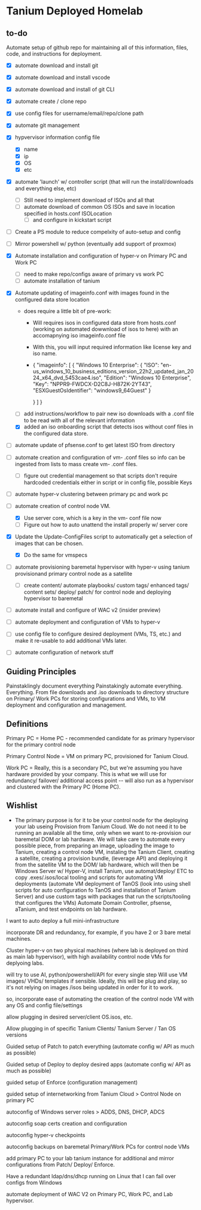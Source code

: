 # Tanium Deployed Homelab

## to-do

Automate setup of github repo for maintaining all of this information, files, code, and instructions for deployment.

- [x] automate download and install git
- [x] automate download and install vscode
- [x] automate download and install of git CLI
- [x] automate create / clone repo
- [x] use config files for username/email/repo/clone path
- [x] automate git management
- [x] hypvervisor information config file
  - [x] name
  - [x] ip
  - [x] OS
  - [x] etc
- [x] automate 'launch' w/ controller script (that will run the install/downloads and everything else, etc)
  - [ ] Still need to implement download of ISOs and all that
  - [ ] automate download of common OS ISOs and save in location specified in hosts.conf ISOLocation
    - [ ] and configure in kickstart script
- [ ] Create a PS module to reduce compelxity of auto-setup and config
- [ ] Mirror powershell w/ python (eventually add support of proxmox)
- [x] Automate installation and configuration of hyper-v on Primary PC and Work PC
  - [ ] need to make repo/configs aware of primary vs work PC
  - [ ] automate installation of tanium
- [x] Automate updating of imageinfo.conf with images found in the configured data store location
  - does require a little bit of pre-work:
    - Will requires isos in configured data store from hosts.conf (working on automated dowwnload of isos to here) with an accomapnying iso imageinfo.conf file
    - With this, you will input required information like license key and iso name.
    - {
    "imageinfo": [
        {
            "Windows 10 Enterprise": {
                "ISO": "en-us_windows_10_business_editions_version_22h2_updated_jan_2024_x64_dvd_5453cae4.iso",
                "Edition": "Windows 10 Enterprise",
                "Key": "NPPR9-FWDCX-D2C8J-H872K-2YT43",
                "ESXGuestOsIdentifier": "windows9_64Guest"
            }

        }
    ]
}

  - [ ] add instructions/workflow to pair new iso downloads with a .conf file to be read with all of the relevant information
  - [x] added an iso onboarding script that detects isos without conf files in the configured data store.
- [ ] automate update of pfsense.conf to get latest ISO from directory
- [ ] automate creation and configuration of vm- .conf files so info can be ingested from lists to mass create vm- .conf files.
  - [ ] figure out credential management so that scripts don't require hardcoded credentials either in script or in config file, possible Keys
- [ ] automate hyper-v clustering between primary pc and work pc
- [ ] automate creation of control node VM.
  - [x] Use server core, which is a key in the vm- conf file now
  - [ ] Figure out how to auto unattend the install properly w/ server core
- [x] Update the Update-ConfigFiles script to automatically get a selection of images that can be chosen.
  - [x] Do the same for vmspecs

- [ ] automate provisioning baremetal hypervisor with hyper-v using tanium provisionand primary control node as a satellite
  - [ ] create content/ automate playbooks/ custom tags/ enhanced tags/ content sets/ deploy/ patch/ for control node and deploying hypervisor to baremetal
- [ ] automate install and configure of WAC v2 (insider preview)
- [ ] automate deployment and configuration of VMs to hyper-v
- [ ] use config file to configure desired deployment (VMs, TS, etc.) and make it re-usable to add additional VMs later.
- [ ] automate configuration of network stuff

## Guiding Principles

Painstaklingly document everything
Painstakingly automate everything.
Everything.
From file downloads and .iso downloads to directory structure on Primary/ Work PCs for storing configurations and VMs, to VM deployment and configuration and management.

## Definitions

Primary PC = Home PC - recommended candidate for as primary hypervisor for the primary control node

Primary Control Node = VM on primary PC, provisioned for Tanium Cloud.

Work PC = Really, this is a secondary PC, but we're assuming you have hardware provided by your company. This is what we will use for redundancy/ failover/ additional access point -- will also run as a hypervisor and clustered with the Primary PC (Home PC).

## Wishlist

- The primary purpose is for it to be your control node for the deploying your lab useing Provision from Tanium Cloud. We do not need it to be running an available all the time, only when we want to re-provision our baremetal DOM or lab hardware. We will take care to automate every possible piece, from preparing an image, uploading the image to Tanium, creating a control node VM, instaling the Tanium Client, creating a satellite, creating a provision bundle, (leverage API) and deploying it from the satellite VM to the DOM/ lab hardware, which will then be Windows Server w/ Hyper-V, install Tanium, use automat/deploy/ ETC to copy .exes/.isos/local tooling and scripts for automating VM deployments (automate VM deployment of TanOS (look into using shell scripts for auto configuration fo TanOS and installation of Tanium Server) and use custom tags with packages that run the scripts/tooling that configures the VMs) Automate Domain Controller, pfsense, aTanium, and test endpoints on lab hardware.

I want to auto deploy a full mini-infrastructure

incorporate DR and redundancy, for example, if you have 2 or 3 bare metal machines.

Cluster hyper-v on two physical machines (where lab is deployed on third as main lab hypervisor), with high availability control node VMs for deplyoing labs.

will try to use AI, python/powershell/API for every single step
Will use VM images/ VHDs/ templates if sensible. Ideally, this will be plug and play, so it's not relying on images /isos being updated in order for it to work.

so, incorporate ease of automating the creation of the control node VM with any OS and config file/settings

allow plugging in desired server/client OS.isos, etc.

Allow plugging in of specific Tanium Clients/ Tanium Server / Tan OS versions

Guided setup of Patch to patch everything (automate config w/ API as much as possible)

Guided setup of Deploy to deploy desired apps (automate config w/ API as much as possible)

guided setup of Enforce (configuration management)

guided setup of internetworking from Tanium Cloud > Control Node on primary PC

autoconfig of Windows server roles > ADDS, DNS, DHCP, ADCS

autoconfig soap certs creation and configuration

autoconfig hyper-v checkpoints

autoconfig backups on baremetal Primary/Work PCs for control node VMs

add primary PC to your lab tanium instance for additional and mirror configurations from Patch/ Deploy/ Enforce.

Have a redundant ldap/dns/dhcp running on Linux that I can fail over configs from Windows

automate deployment of WAC V2 on Primary PC, Work PC, and Lab hypervisor.
